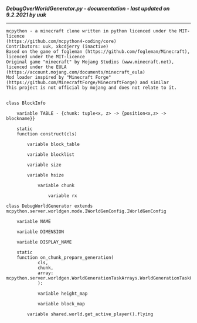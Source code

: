***DebugOverWorldGenerator.py - documentation - last updated on 9.2.2021 by uuk***
___

    mcpython - a minecraft clone written in python licenced under the MIT-licence 
    (https://github.com/mcpython4-coding/core)
    Contributors: uuk, xkcdjerry (inactive)
    Based on the game of fogleman (https://github.com/fogleman/Minecraft), licenced under the MIT-licence
    Original game "minecraft" by Mojang Studios (www.minecraft.net), licenced under the EULA
    (https://account.mojang.com/documents/minecraft_eula)
    Mod loader inspired by "Minecraft Forge" (https://github.com/MinecraftForge/MinecraftForge) and similar
    This project is not official by mojang and does not relate to it.


    class BlockInfo

        variable TABLE - {chunk: tuple<x, z> -> {position<x,z> -> blockname}}

        static
        function construct(cls)

            variable block_table

            variable blocklist

            variable size

            variable hsize

                variable chunk

                    variable rx

    class DebugWorldGenerator extends  mcpython.server.worldgen.mode.IWorldGenConfig.IWorldGenConfig 

        variable NAME

        variable DIMENSION

        variable DISPLAY_NAME

        static
        function on_chunk_prepare_generation(
                cls,
                chunk,
                array: mcpython.server.worldgen.WorldGenerationTaskArrays.WorldGenerationTaskHandlerReference,
                ):

                variable height_map

                variable block_map

            variable shared.world.get_active_player().flying